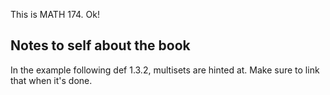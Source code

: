 This is MATH 174. Ok!

## Notes to self about the book

In the example following def 1.3.2, multisets are hinted at. Make sure to link that when it's done.
